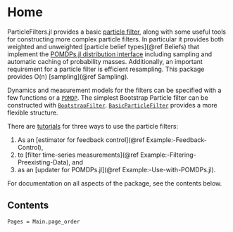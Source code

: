 # Home

ParticleFilters.jl provides a basic [particle filter](https://en.wikipedia.org/wiki/Particle_filter), along with some useful tools for constructing more complex particle filters.
In particular it provides both weighted and unweighted [particle belief types](@ref Beliefs) that implement the [POMDPs.jl distribution interface](http://juliapomdp.github.io/POMDPs.jl/latest/interfaces.html#Distributions-1) including sampling and automatic caching of probability masses.
Additionally, an important requirement for a particle filter is efficient resampling. This package provides O(n) [sampling](@ref Sampling).

Dynamics and measurement models for the filters can be specified with a few functions or a [`POMDP`](https://github.com/JuliaPOMDP/POMDPs.jl). The simplest Bootstrap Particle filter can be constructed with [`BootstrapFilter`](@ref). [`BasicParticleFilter`](@ref) provides a more flexible structure.

There are [tutorials](/notebooks) for three ways to use the particle filters:
1. As an [estimator for feedback control](@ref Example:-Feedback-Control),
2. to [filter time-series measurements](@ref Example:-Filtering-Preexisting-Data), and
3. as an [updater for POMDPs.jl](@ref Example:-Use-with-POMDPs.jl).

For documentation on all aspects of the package, see the contents below.

## Contents

```@contents
Pages = Main.page_order
```
